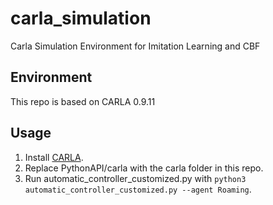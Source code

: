 # carla_simulation
Carla Simulation Environment for Imitation Learning and CBF

## Environment
This repo is based on CARLA 0.9.11

## Usage
1. Install [CARLA](https://carla.readthedocs.io/en/latest/).
2. Replace PythonAPI/carla with the carla folder in this repo.
3. Run automatic_controller_customized.py with `python3 automatic_controller_customized.py --agent Roaming`.
